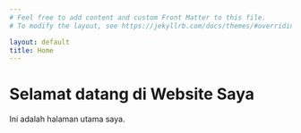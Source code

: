 ```yaml
---
# Feel free to add content and custom Front Matter to this file.
# To modify the layout, see https://jekyllrb.com/docs/themes/#overriding-theme-defaults

layout: default
title: Home
---
```

# Selamat datang di Website Saya
Ini adalah halaman utama saya.
